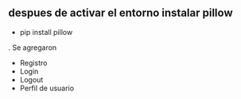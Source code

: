 ## despues de activar el entorno instalar pillow

- pip install pillow


. Se agregaron
- Registro
- Login
- Logout
- Perfil de usuario
